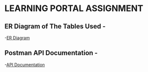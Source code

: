 # LEARNING PORTAL ASSIGNMENT

## ER Diagram of The Tables Used - 
 -[ER Diagram](https://drive.google.com/file/d/137RBD_S5e7SlciGXC1OnxV81x00su12I/view?usp=sharing)

## Postman API Documentation - 
 -[API Documentation](https://documenter.getpostman.com/view/18586360/2s9Yyy7xnP)